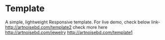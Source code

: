 # Template
A simple, lightweight Responsive template.
For live demo, check below link-
http://artnoisebd.com/template2
check more here
http://artnoisebd.com/jewelry
http://artnoisebd.com/template1
